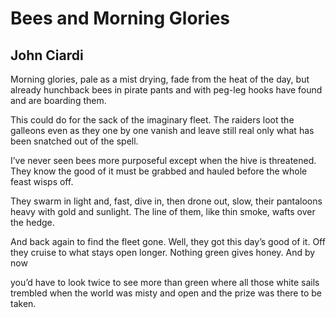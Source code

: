 # Bees and Morning Glories
## John Ciardi
Morning glories, pale as a mist drying,
fade from the heat of the day, but already
hunchback bees in pirate pants and with peg-leg
hooks have found and are boarding them.

This could do for the sack of the imaginary
fleet. The raiders loot the galleons even as they
one by one vanish and leave still real
only what has been snatched out of the spell.

I’ve never seen bees more purposeful except
when the hive is threatened. They know
the good of it must be grabbed and hauled
before the whole feast wisps off.

They swarm in light and, fast, dive in,
then drone out, slow, their pantaloons heavy
with gold and sunlight. The line of them,
like thin smoke, wafts over the hedge.

And back again to find the fleet gone.
Well, they got this day’s good of it. Off
they cruise to what stays open longer.
Nothing green gives honey. And by now

you’d have to look twice to see more than green
where all those white sails trembled
when the world was misty and open
and the prize was there to be taken.